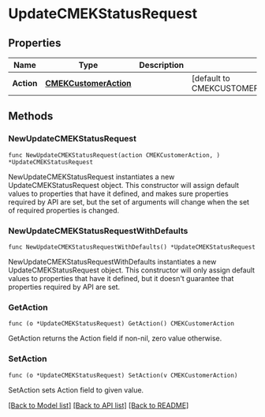 # UpdateCMEKStatusRequest

## Properties

Name | Type | Description | Notes
------------ | ------------- | ------------- | -------------
**Action** | [**CMEKCustomerAction**](CMEKCustomerAction.md) |  | [default to CMEKCUSTOMERACTION_UNKNOWN_ACTION]

## Methods

### NewUpdateCMEKStatusRequest

`func NewUpdateCMEKStatusRequest(action CMEKCustomerAction, ) *UpdateCMEKStatusRequest`

NewUpdateCMEKStatusRequest instantiates a new UpdateCMEKStatusRequest object.
This constructor will assign default values to properties that have it defined,
and makes sure properties required by API are set, but the set of arguments
will change when the set of required properties is changed.

### NewUpdateCMEKStatusRequestWithDefaults

`func NewUpdateCMEKStatusRequestWithDefaults() *UpdateCMEKStatusRequest`

NewUpdateCMEKStatusRequestWithDefaults instantiates a new UpdateCMEKStatusRequest object.
This constructor will only assign default values to properties that have it defined,
but it doesn't guarantee that properties required by API are set.

### GetAction

`func (o *UpdateCMEKStatusRequest) GetAction() CMEKCustomerAction`

GetAction returns the Action field if non-nil, zero value otherwise.

### SetAction

`func (o *UpdateCMEKStatusRequest) SetAction(v CMEKCustomerAction)`

SetAction sets Action field to given value.


[[Back to Model list]](../README.md#documentation-for-models) [[Back to API list]](../README.md#documentation-for-api-endpoints) [[Back to README]](../README.md)


